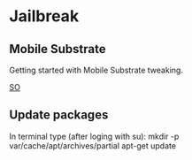 # Jailbreak

## Mobile Substrate

Getting started with Mobile Substrate tweaking.

[SO](https://stackoverflow.com/questions/6118814/is-there-anywhere-where-i-could-start-mobilesubstrate-tweaks-programming/11553722)


## Update packages

In terminal type (after loging with su):
mkdir -p var/cache/apt/archives/partial
apt-get update

